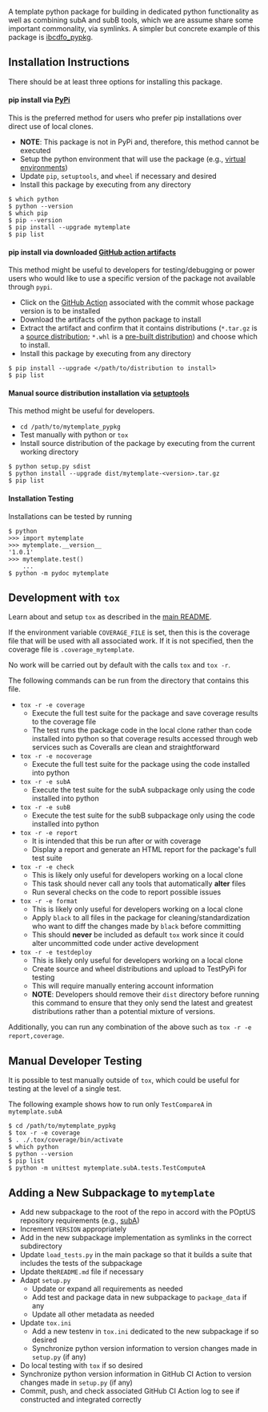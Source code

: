 A template python package for building in dedicated python functionality as well
as combining subA and subB tools, which we are assume share some important
commonality, via symlinks.  A simpler but concrete example of this package is
[ibcdfo_pypkg](https://github.com/POptUS/IBCDFO/tree/main/ibcdfo_pypkg).

## Installation Instructions
There should be at least three options for installing this package.

#### pip install via [PyPi](https://pypi.org)
This is the preferred method for users who prefer pip installations over direct use of local clones.
* __NOTE__: This package is not in PyPi and, therefore, this method cannot be executed
* Setup the python environment that will use the package (e.g., [virtual environments](https://docs.python.org/3/library/venv.html))
* Update `pip`, `setuptools`, and `wheel` if necessary and desired
* Install this package by executing from any directory
```
$ which python
$ python --version
$ which pip
$ pip --version
$ pip install --upgrade mytemplate
$ pip list
```

#### pip install via downloaded [GitHub action artifacts](https://github.com/POptUS/template_repo/actions/runs/6005607898)
This method might be useful to developers for testing/debugging or power users
who would like to use a specific version of the package not available through
`pypi`.
* Click on the [GitHub Action](https://github.com/POptUS/template_repo/actions) associated with the commit whose package version is to be installed
* Download the artifacts of the python package to install
* Extract the artifact and confirm that it contains distributions (`*.tar.gz` is
  a [source distribution](https://packaging.python.org/en/latest/flow/#the-source-distribution-sdist);
  `*.whl` is a [pre-built distribution](https://packaging.python.org/en/latest/flow/#the-built-distributions-wheels))
  and choose which to install.
* Install this package by executing from any directory
```
$ pip install --upgrade </path/to/distribution to install>
$ pip list
```

#### Manual source distribution installation via [setuptools](https://setuptools.pypa.io/en/latest/index.html)
This method might be useful for developers.
* `cd /path/to/mytemplate_pypkg`
* Test manually with python or `tox`
* Install source distribution of the package by executing from the current working directory
```
$ python setup.py sdist
$ python install --upgrade dist/mytemplate-<version>.tar.gz
$ pip list
```

#### Installation Testing
Installations can be tested by running 
```
$ python
>>> import mytemplate
>>> mytemplate.__version__
'1.0.1'
>>> mytemplate.test()
    ...
$ python -m pydoc mytemplate
```

## Development with `tox`
Learn about and setup `tox` as described in the [main README](https://github.com/POptUS/template_repo/blob/main/README.md).

If the environment variable `COVERAGE_FILE` is set, then this is the coverage
file that will be used with all associated work.  If it is not specified, then
the coverage file is `.coverage_mytemplate`.

No work will be carried out by default with the calls `tox` and `tox -r`.

The following commands can be run from the directory that contains this file.
* `tox -r -e coverage`
  * Execute the full test suite for the package and save coverage results to the coverage file
  * The test runs the package code in the local clone rather than code installed into python so that coverage results accessed through web services such as Coveralls are clean and straightforward
* `tox -r -e nocoverage`
  * Execute the full test suite for the package using the code installed into python
* `tox -r -e subA`
  * Execute the test suite for the subA subpackage only using the code installed into python
* `tox -r -e subB`
  * Execute the test suite for the subB subpackage only using the code installed into python
* `tox -r -e report`
  * It is intended that this be run after or with coverage
  * Display a report and generate an HTML report for the package's full test suite
* `tox -r -e check`
  * This is likely only useful for developers working on a local clone
  * This task should never call any tools that automatically __alter__ files
  * Run several checks on the code to report possible issues
* `tox -r -e format`
  * This is likely only useful for developers working on a local clone
  * Apply `black` to all files in the package for cleaning/standardization who want to diff the changes made by `black` before committing
  * This should __never__ be included as default `tox` work since it could alter uncommitted code under active development
* `tox -r -e testdeploy`
  * This is likely only useful for developers working on a local clone
  * Create source and wheel distributions and upload to TestPyPi for testing
  * This will require manually entering account information
  * __NOTE__: Developers should remove their `dist` directory before running
    this command to ensure that they only send the latest and greatest
    distributions rather than a potential mixture of versions.

Additionally, you can run any combination of the above such as `tox -r -e report,coverage`.

## Manual Developer Testing
It is possible to test manually outside of `tox`, which could be useful for
testing at the level of a single test.

The following example shows how to run only `TestCompareA` in `mytemplate.subA`
```
$ cd /path/to/mytemplate_pypkg
$ tox -r -e coverage
$ . ./.tox/coverage/bin/activate
$ which python
$ python --version
$ pip list
$ python -m unittest mytemplate.subA.tests.TestComputeA
```

## Adding a New Subpackage to `mytemplate`
* Add new subpackage to the root of the repo in accord with the POptUS repository requirements (e.g., [subA](https://github.com/POptUS/template_repo/tree/main/subA))
* Increment `VERSION` appropriately
* Add in the new subpackage implementation as symlinks in the correct subdirectory
* Update `load_tests.py` in the main package so that it builds a suite that includes the tests of the subpackage
* Update the`README.md` file if necessary
* Adapt `setup.py`
  * Update or expand all requirements as needed
  * Add test and package data in new subpackage to `package_data` if any
  * Update all other metadata as needed
* Update `tox.ini`
  * Add a new testenv in `tox.ini` dedicated to the new subpackage if so desired
  * Synchronize python version information to version changes made in `setup.py` (if any)
* Do local testing with `tox` if so desired
* Synchronize python version information in GitHub CI Action to version changes made in `setup.py` (if any)
* Commit, push, and check associated GitHub CI Action log to see if constructed and integrated correctly
